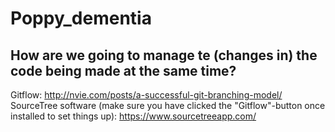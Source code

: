 # Poppy_dementia

## How are we going to manage te (changes in) the code being made at the same time?
Gitflow: http://nvie.com/posts/a-successful-git-branching-model/
SourceTree software (make sure you have clicked the "Gitflow"-button once installed to set things up): https://www.sourcetreeapp.com/

